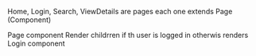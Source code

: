 Home, Login, Search, ViewDetails are pages
each one extends Page (Component)


Page component Render childrren if th user is logged in otherwis renders Login component